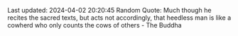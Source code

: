 Last updated: 2024-04-02 20:20:45
Random Quote: Much though he recites the sacred texts, but acts not accordingly, that heedless man is like a cowherd who only counts the cows of others - The Buddha